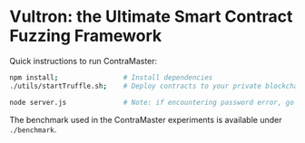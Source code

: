 # Vultron: the Ultimate Smart Contract Fuzzing Framework


Quick instructions to run ContraMaster:

```bash
npm install;                # Install dependencies
./utils/startTruffle.sh;    # Deploy contracts to your private blockchain (this assumes a running private Ethereum blockchain)

node server.js              # Note: if encountering password error, go to connection/fuzzer.js and replace '123456' with your account password in the function 'unlockAccount')
```

The benchmark used in the ContraMaster experiments is available under ```./benchmark```.
